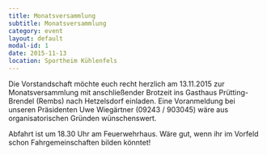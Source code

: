 ```yaml
---
title: Monatsversammlung
subtitle: Monatsversammlung
category: event
layout: default
modal-id: 1
date: 2015-11-13
location: Sportheim Kühlenfels
---
```

Die Vorstandschaft möchte euch recht herzlich am 13.11.2015
zur Monatsversammlung mit anschließender Brotzeit ins
Gasthaus Prütting-Brendel (Rembs) nach Hetzelsdorf einladen.
Eine Voranmeldung bei unseren Präsidenten Uwe Wiegärtner
(09243 / 903045) wäre aus organisatorischen Gründen wünschenswert.

Abfahrt ist um 18.30 Uhr am Feuerwehrhaus.
Wäre gut, wenn ihr im Vorfeld schon Fahrgemeinschaften bilden könntet!

